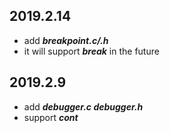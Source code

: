 ## 2019.2.14
- add ***breakpoint.c/.h***
- it will support ***break*** in the future

## 2019.2.9
- add ***debugger.c debugger.h***
- support ***cont***

